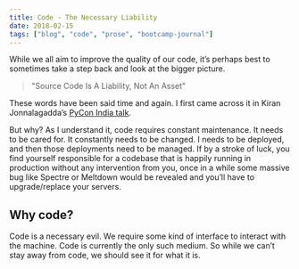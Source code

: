 ```yaml
---
title: Code - The Necessary Liability
date: 2018-02-15
tags: ["blog", "code", "prose", "bootcamp-journal"]
---
```


While we all aim to improve the quality of our code, it’s perhaps best to sometimes take a step back and look at the bigger picture.

>    "Source Code Is A Liability, Not An Asset"

These words have been said time and again. I first came across it in Kiran Jonnalagadda’s [PyCon India talk](https://www.youtube.com/watch?v=_stsJlNgGfA).

But why? As I understand it, code requires constant maintenance. It needs to be cared for. It constantly needs to be changed. I needs to be deployed, and then those deployments need to be managed. If by a stroke of luck, you find yourself responsible for a codebase that is happily running in production without any intervention from you, once in a while some massive bug like Spectre or Meltdown would be revealed and you’ll have to upgrade/replace your servers.

## Why code?

Code is a necessary evil. We require some kind of interface to interact with the machine. Code is currently the only such medium. So while we can’t stay away from code, we should see it for what it is.
